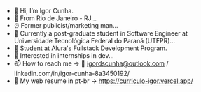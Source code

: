 - 👋 Hi, I’m Igor Cunha.
- 📍 From Rio de Janeiro - RJ...
- ⏰ Former publicist/marketing man...
- 🌱 Currently a post-graduate student in Software Engineer at Universidade Tecnológica Federal do Paraná (UTFPR)...
- 📘 Student at Alura's Fullstack Development Program.
- 👀 Interested in internships in dev...
- 📫 How to reach me -> 📩 igordscunha@outlook.com / linkedin.com/in/igor-cunha-8a3450192/
- 📒 My web resume in pt-br -> https://curriculo-igor.vercel.app/
